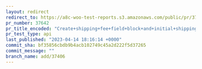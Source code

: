 ```yaml
---
layout: redirect
redirect_to: https://a8c-woo-test-reports.s3.amazonaws.com/public/pr/37642/api/index.html
pr_number: 37642
pr_title_encoded: "Create+shipping+fee+field+block+and+initial+shipping+section"
pr_test_type: api
last_published: "2023-04-14 18:16:14 +0000"
commit_sha: bf35856cbdb9b4acb102749c45a2d222f5d37265
commit_message: ""
branch_name: add/37406
---
```

